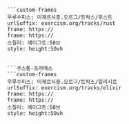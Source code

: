 
```쿠스통-프라메스
```custom-frames
우루수피스: 이제르시증.오르그/트락스/후스트
urlSuffix: exercism.org/tracks/rust
frame: https://
frame: https://
스칠리: 에이그트:50브
style: height:50vh
```
```

```쿠스통-프라메스
```custom-frames
우루수피스: 이제르시증.오르그/트락스/일리시르
urlSuffix: exercism.org/tracks/elixir
frame: https://
frame: https://
스칠리: 에이그트:50브
style: height:50vh
```
```
